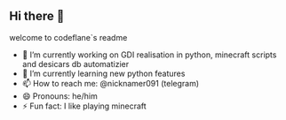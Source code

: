 ## Hi there 👋  
welcome to codeflane`s readme  
- 🔭 I’m currently working on GDI realisation in python, minecraft scripts and desicars db automatizier
- 🌱 I’m currently learning new python features
- 📫 How to reach me: @nicknamer091 (telegram)
- 😄 Pronouns: he/him
- ⚡ Fun fact: I like playing minecraft

